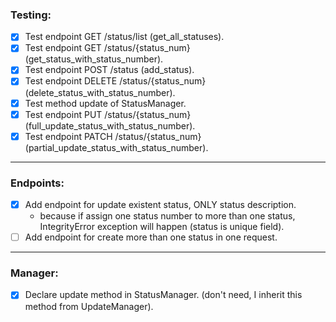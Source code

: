 ### Testing:

- [x] Test endpoint GET /status/list (get_all_statuses).
- [x] Test endpoint GET /status/{status_num} (get_status_with_status_number).
- [x] Test endpoint POST /status (add_status).
- [x] Test endpoint DELETE /status/{status_num} (delete_status_with_status_number).
- [x] Test method update of StatusManager.
- [x] Test endpoint PUT /status/{status_num} (full_update_status_with_status_number).
- [x] Test endpoint PATCH /status/{status_num} (partial_update_status_with_status_number).

---

### Endpoints:

- [x] Add endpoint for update existent status, ONLY status description.
    - because if assign one status number to more than one status,
      IntegrityError exception will happen (status is unique field).
- [ ] Add endpoint for create more than one status in one request.

---

### Manager:

- [x] Declare update method in StatusManager. (don't need, I inherit this method
      from UpdateManager).
